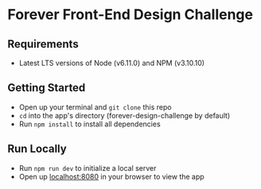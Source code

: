 # Forever Front-End Design Challenge

## Requirements
* Latest LTS versions of Node (v6.11.0) and NPM (v3.10.10)

## Getting Started
* Open up your terminal and `git clone` this repo
* `cd` into the app's directory (forever-design-challenge by default)
* Run `npm install` to install all dependencies

## Run Locally
* Run `npm run dev` to initialize a local server
* Open up [localhost:8080](localhost:8080) in your browser to view the app

